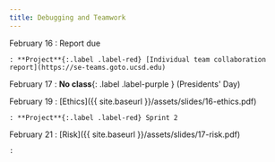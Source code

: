 ```yaml
---
title: Debugging and Teamwork
---
```


February 16
: Report due

    : **Project**{:.label .label-red} [Individual team collaboration report](https://se-teams.goto.ucsd.edu)

February 17
: **No class**{: .label .label-purple } (Presidents' Day)

February 19
: [Ethics]({{ site.baseurl }}/assets/slides/16-ethics.pdf)

    : **Project**{:.label .label-red} Sprint 2

February 21
: [Risk]({{ site.baseurl }}/assets/slides/17-risk.pdf)

    :

